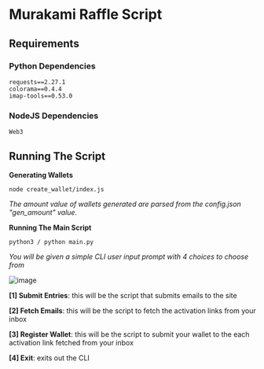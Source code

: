 # Murakami Raffle Script

## Requirements

### Python Dependencies
```
requests==2.27.1
colorama==0.4.4
imap-tools==0.53.0
```

### NodeJS Dependencies
```
Web3
```

## Running The Script
**Generating Wallets**

`node create_wallet/index.js`

_The amount value of wallets generated are parsed from the config.json "gen_amount" value._


**Running The Main Script**

`python3 / python main.py`

_You will be given a simple CLI user input prompt with 4 choices to choose from_


![image](https://user-images.githubusercontent.com/97479266/165455832-8ec66158-f34b-4bbb-b9e7-88a58e1403fe.png)

**[1] Submit Entries**: this will be the script that submits emails to the site

**[2] Fetch Emails**: this will be the script to fetch the activation links from your inbox

**[3] Register Wallet**: this will be the script to submit your wallet to the each activation link fetched from your inbox

**[4] Exit**: exits out the CLI  
